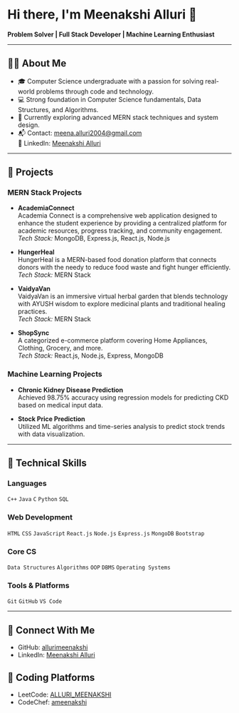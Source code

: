 # Hi there, I'm Meenakshi Alluri 👋  
**Problem Solver | Full Stack Developer | Machine Learning Enthusiast**

---

## 👩‍💻 About Me

- 🎓 Computer Science undergraduate with a passion for solving real-world problems through code and technology.
- 💻 Strong foundation in Computer Science fundamentals, Data Structures, and Algorithms.
- 🌱 Currently exploring advanced MERN stack techniques and system design.
- 📬 Contact: meena.alluri2004@gmail.com  
  🔗 LinkedIn: [Meenakshi Alluri](https://www.linkedin.com/in/meenakshialluri/)

---

## 💼 Projects

### MERN Stack Projects

- **AcademiaConnect**  
  Academia Connect is a comprehensive web application designed to enhance the student experience by providing a centralized platform for academic resources, progress tracking, and community engagement.  
  *Tech Stack:* MongoDB, Express.js, React.js, Node.js

- **HungerHeal**  
  HungerHeal is a MERN-based food donation platform that connects donors with the needy to reduce food waste and fight hunger efficiently.  
  *Tech Stack:* MERN Stack


- **VaidyaVan**  
  VaidyaVan is an immersive virtual herbal garden that blends technology with AYUSH wisdom to explore medicinal plants and traditional healing practices.  
  *Tech Stack:* MERN Stack

- **ShopSync**  
  A categorized e-commerce platform covering Home Appliances, Clothing, Grocery, and more.  
  *Tech Stack:* React.js, Node.js, Express, MongoDB

### Machine Learning Projects

- **Chronic Kidney Disease Prediction**  
  Achieved 98.75% accuracy using regression models for predicting CKD based on medical input data.

- **Stock Price Prediction**  
  Utilized ML algorithms and time-series analysis to predict stock trends with data visualization.

---

## 🧠 Technical Skills

### Languages  
`C++` `Java` `C` `Python` `SQL`

### Web Development  
`HTML` `CSS` `JavaScript` `React.js` `Node.js` `Express.js` `MongoDB` `Bootstrap`

### Core CS  
`Data Structures` `Algorithms` `OOP` `DBMS` `Operating Systems`

### Tools & Platforms  
`Git` `GitHub` `VS Code` 

---

## 🔗 Connect With Me

- GitHub: [allurimeenakshi](https://github.com/allurimeenakshi)  
- LinkedIn: [Meenakshi Alluri](https://www.linkedin.com/in/meenakshialluri/)

## 🔗 Coding Platforms
- LeetCode: [ALLURI_MEENAKSHI](https://leetcode.com/u/ALLURI_MEENAKSHI/)  
- CodeChef: [ameenakshi](https://www.codechef.com/users/ameenakshi)
